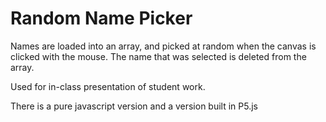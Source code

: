 # Random Name Picker

Names are loaded into an array, and picked at random when the canvas is clicked with the mouse. The name that was selected is deleted from the array. 

Used for in-class presentation of student work. 

There is a pure javascript version and a version built in P5.js